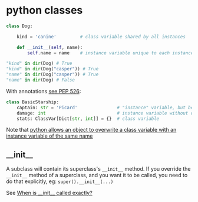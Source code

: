 # python classes

```python
class Dog:

    kind = 'canine'         # class variable shared by all instances

    def __init__(self, name):
        self.name = name    # instance variable unique to each instance
```

```python
"kind" in dir(Dog) # True
"kind" in dir(Dog("casper")) # True
"name" in dir(Dog("casper")) # True
"name" in dir(Dog) # False
```

With annotations [see PEP 526](https://www.python.org/dev/peps/pep-0526/#class-and-instance-variable-annotations):

```python
class BasicStarship:
    captain: str = 'Picard'               # "instance" variable, but because it has a default appears at class level
    damage: int                           # instance variable without default
    stats: ClassVar[Dict[str, int]] = {}  # class variable
```

Note that [python allows an object to overwrite a class variable with an instance variable of the same name](https://microsoft.github.io/pyright/#/type-concepts-advanced?id=class-and-instance-variables)

## \_\_init\_\_

A subclass will contain its superclass's `__init__` method. If you override the `__init__` method of a superclass, and you want it to be called, you need to do that explicitly, eg: `super().__init__(...)`

See [When is \_\_init\_\_ called exactly?](https://discuss.python.org/t/when-is-init-called-exactly/12892/2)
